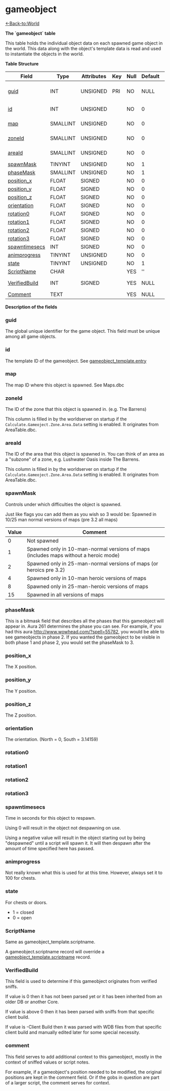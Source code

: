 # gameobject

[<-Back-to:World](database-world)

**The \`gameobject\` table**

This table holds the individual object data on each spawned game object in the world. This data along with the object's template data is read and used to instantiate the objects in the world.

**Table Structure**

| Field               | Type     | Attributes | Key | Null | Default | Extra          | Comment                  |
| ------------------- | -------- | ---------- | --- | ---- | ------- | -------------- | ------------------------ |
| [guid][1]           | INT      | UNSIGNED   | PRI | NO   | NULL    | Auto increment | Global Unique Identifier |
| [id][2]             | INT      | UNSIGNED   |     | NO   | 0       |                | Gameobject Identifier    |
| [map][3]            | SMALLINT | UNSIGNED   |     | NO   | 0       |                | Map Identifier           |
| [zoneId][4]         | SMALLINT | UNSIGNED   |     | NO   | 0       |                | Zone Identifier          |
| [areaId][5]         | SMALLINT | UNSIGNED   |     | NO   | 0       |                | Area Identifier          |
| [spawnMask][6]      | TINYINT  | UNSIGNED   |     | NO   | 1       |                |                          |
| [phaseMask][7]      | SMALLINT | UNSIGNED   |     | NO   | 1       |                |                          |
| [position_x][8]     | FLOAT    | SIGNED     |     | NO   | 0       |                |                          |
| [position_y][9]     | FLOAT    | SIGNED     |     | NO   | 0       |                |                          |
| [position_z][10]    | FLOAT    | SIGNED     |     | NO   | 0       |                |                          |
| [orientation][11]   | FLOAT    | SIGNED     |     | NO   | 0       |                |                          |
| [rotation0][12]     | FLOAT    | SIGNED     |     | NO   | 0       |                |                          |
| [rotation1][13]     | FLOAT    | SIGNED     |     | NO   | 0       |                |                          |
| [rotation2][14]     | FLOAT    | SIGNED     |     | NO   | 0       |                |                          |
| [rotation3][15]     | FLOAT    | SIGNED     |     | NO   | 0       |                |                          |
| [spawntimesecs][16] | INT      | SIGNED     |     | NO   | 0       |                |                          |
| [animprogress][17]  | TINYINT  | UNSIGNED   |     | NO   | 0       |                |                          |
| [state][18]         | TINYINT  | UNSIGNED   |     | NO   | 1       |                |                          |
| [ScriptName][19]    | CHAR     |            |     | YES  | ''      |                |                          |
| [VerifiedBuild][20] | INT      | SIGNED     |     | YES  | NULL    |                | Not used by the core.    |
| [Comment][21]       | TEXT     |            |     | YES  | NULL    |                |                          |

[1]: #guid
[2]: #id
[3]: #map
[4]: #zoneId
[5]: #areaId
[6]: #spawnmask
[7]: #phasemask
[8]: #position_x
[9]: #position_y
[10]: #position_z
[11]: #orientation
[12]: #rotation0
[13]: #rotation1
[14]: #rotation2
[15]: #rotation3
[16]: #spawntimesecs
[17]: #animprogress
[18]: #state
[19]: #scriptname
[20]: #verifiedbuild
[21]: #comment

**Description of the fields**

### guid

The global unique identifier for the game object. This field must be unique among all game objects.

### id

The template ID of the gameobject. See [gameobject_template.entry](http://www.azerothcore.org/wiki/gameobject_template#entry)

### map

The map ID where this object is spawned. See Maps.dbc

### zoneId

The ID of the zone that this object is spawned in. (e.g. The Barrens)

This column is filled in by the worldserver on startup if the `Calculate.Gameoject.Zone.Area.Data` setting is enabled. It originates from AreaTable.dbc.

### areaId

The ID of the area that this object is spawned in. You can think of an area as a "subzone" of a zone, e.g. Lushwater Oasis inside The Barrens. 

This column is filled in by the worldserver on startup if the `Calculate.Gameoject.Zone.Area.Data` setting is enabled. It originates from AreaTable.dbc.

### spawnMask

Controls under which difficulties the object is spawned.

Just like flags you can add them as you wish so 3 would be: Spawned in 10/25 man normal versions of maps (pre 3.2 all maps)

| Value | Comment                                                                              |
| ----- | ------------------------------------------------------------------------------------ |
| 0     | Not spawned                                                                          |
| 1     | Spawned only in 10-man-normal versions of maps (includes maps without a heroic mode) |
| 2     | Spawned only in 25-man-normal versions of maps (or heroics pre 3.2)                  |
| 4     | Spawned only in 10-man heroic versions of maps                                       |
| 8     | Spawned only in 25-man-heroic versions of maps                                       |
| 15    | Spawned in all versions of maps                                                      |

### phaseMask

This is a bitmask field that describes all the phases that this gameobject will appear in. Aura 261 determines the phase you can see. For example, if you had this aura <http://www.wowhead.com/?spell=55782>, you would be able to see gameobjects in phase 2. If you wanted the gameobject to be visible in both phase 1 and phase 2, you would set the phaseMask to 3.

### position_x

The X position.

### position_y

The Y position.

### position_z

The Z position.

### orientation

The orientation. (North = 0, South = 3.14159)

### rotation0

### rotation1

### rotation2

### rotation3

### spawntimesecs

Time in seconds for this object to respawn.

Using 0 will result in the object not despawning on use.

Using a negative value will result in the object starting out by being "despawned" until a script will spawn it. It will then despawn after the amount of time specified here has passed.

### animprogress

Not really known what this is used for at this time. However, always set it to 100 for chests.

### state

For chests or doors.

-   1 = closed
-   0 = open

### ScriptName

Same as gameobject_template.scriptname.

A gameobject.scriptname record will override a [gameobject_template.scriptname](gameobject-template#gameobject-template-scriptname) record.

### VerifiedBuild

This field is used to determine if this gameobject originates from verified sniffs.

If value is 0 then it has not been parsed yet or it has been inherited from an older DB or another Core.

If value is above 0 then it has been parsed with sniffs from that specific client build.

If value is -Client Build then it was parsed with WDB files from that specific client build and manually edited later for some special necessity.

### comment

This field serves to add additional context to this gameobject, mostly in the context of sniffed values or script notes.

For example, if a gameobject's position needed to be modified, the original positions are kept in the comment field. Or if the gobs in question are part of a larger script, the comment serves for context.
